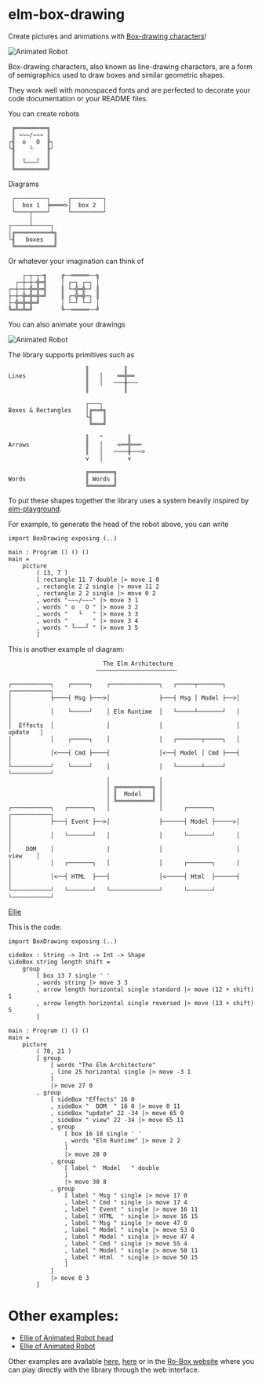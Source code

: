 # elm-box-drawing

Create pictures and animations with [Box-drawing characters](https://en.wikipedia.org/wiki/Box-drawing_character)!

![Animated Robot](https://lucamug.github.io/elm-box-drawing/images/robot-animation.gif)

Box-drawing characters, also known as line-drawing characters, are a form of semigraphics used to draw boxes and similar geometric shapes.

They work well with monospaced fonts and are perfected to decorate your code documentation or your README files.

You can create robots

     ╔═════════╗
     ║ ~~~/~~~ ║
    ┌╣  o   O  ╠┐
    └╣    └    ╠┘
     ║  _   _  ║
     ║  └───┘  ║
     ╚═════════╝

Diagrams

     ┌─────────┐     ┌─────────┐
     │  box 1  ╞════>│  box 2  │
     └────┬────┘     └─────────┘
          │
    ┌─────┴─────┐
    │╔══════════╧╗
    └╢   boxes   ║
     ╚═══════════╝

Or whatever your imagination can think of

        ┌─┬─┬─╗    ╔──═════──╗
      ┌─┼─┼─╬═╣    │ ┌─┐ ┌─┐ │
    ┌─┼─┼─╬═╬═╣    ║ └─╬═╬─┘ ║
    ├─┼─╬═╬═╬═╝    ║ ┌─╬═╬─┐ ║
    ├─╬═╬═╬═╝      │ └─┘ └─┘ │
    ╚═╩═╩═╝        ╚──═════──╝

You can also animate your drawings

![Animated Robot](https://lucamug.github.io/elm-box-drawing/images/blinking-small.gif)


The library supports primitives such as

                          ║          ║
    Lines                 ║   │    ══╬══
                          ║   │   ───╫───
                          ║          ║

                          ┌───┐
    Boxes & Rectangles    │╔══╧╗
                          └╢   ║
                           ╚═══╝

                          ║   ^       ║
    Arrows                ║   │    <══╬═══
                          ║   │   ────╫───>
                          v   │       v

                          ╔═══════╗
    Words                 ║ Words ║
                          ╚═══════╝


To put these shapes together the library uses a system heavily inspired by [elm-playground](https://package.elm-lang.org/packages/evancz/elm-playground/latest/).

For example, to generate the head of the robot above, you can write

    import BoxDrawing exposing (..)

    main : Program () () ()
    main =
        picture
            ( 13, 7 )
            [ rectangle 11 7 double |> move 1 0
            , rectangle 2 2 single |> move 11 2
            , rectangle 2 2 single |> move 0 2
            , words "~~~/~~~" |> move 3 1
            , words " o   O " |> move 3 2
            , words "   └   " |> move 3 3
            , words " _   _ " |> move 3 4
            , words " └───┘ " |> move 3 5
            ]


This is another example of diagram:

                               The Elm Architecture                               
                             ───────────────────────                              

    ┌───────────┐    ┌─────┐    ┌──────────────┐   ┌─────┬───────┐   ┌───────────┐
    │           ├────┤ Msg ├───>│              ├───┤ Msg │ Model ├──>│           │
    │           │    └─────┘    │ Elm Runtime  │   └─────┴───────┘   │           │
    │  Effects  │               │              │                     │  update   │
    │           │    ┌─────┐    │              │   ┌───────┬─────┐   │           │
    │           │<───┤ Cmd ├────┤              │<──┤ Model │ Cmd ├───┤           │
    └───────────┘    └─────┘    │              │   └───────┴─────┘   └───────────┘
                                │              │                                  
                                │ ╔══════════╗ │                                  
                                │ ║  Model   ║ │                                  
                                │ ╚══════════╝ │                                  
    ┌───────────┐   ┌───────┐   │              │      ┌───────┐      ┌───────────┐
    │           ├───┤ Event ├──>│              ├──────┤ Model ├─────>│           │
    │           │   └───────┘   │              │      └───────┘      │           │
    │    DOM    │               │              │                     │   view    │
    │           │   ┌───────┐   │              │      ┌───────┐      │           │
    │           │<──┤ HTML  ├───┤              │<─────┤ Html  ├──────┤           │
    └───────────┘   └───────┘   └──────────────┘      └───────┘      └───────────┘

[Ellie](https://ellie-app.com/9T8kXPWHf8Za1)

This is the code:

    import BoxDrawing exposing (..)

    sideBox : String -> Int -> Int -> Shape
    sideBox string length shift =
        group
            [ box 13 7 single ' '
            , words string |> move 3 3
            , arrow length horizontal single standard |> move (12 + shift) 1
            , arrow length horizontal single reversed |> move (13 + shift) 5
            ]

    main : Program () () ()
    main =
        picture
            ( 78, 21 )
            [ group
                [ words "The Elm Architecture"
                , line 25 horizontal single |> move -3 1
                ]
                |> move 27 0
            , group
                [ sideBox "Effects" 16 0
                , sideBox "  DOM  " 16 0 |> move 0 11
                , sideBox "update" 22 -34 |> move 65 0
                , sideBox " view" 22 -34 |> move 65 11
                , group
                    [ box 16 18 single ' '
                    , words "Elm Runtime" |> move 2 2
                    ]
                    |> move 28 0
                , group
                    [ label "  Model   " double
                    ]
                    |> move 30 8
                , group
                    [ label " Msg " single |> move 17 0
                    , label " Cmd " single |> move 17 4
                    , label " Event " single |> move 16 11
                    , label " HTML  " single |> move 16 15
                    , label " Msg " single |> move 47 0
                    , label " Model " single |> move 53 0
                    , label " Model " single |> move 47 4
                    , label " Cmd " single |> move 55 4
                    , label " Model " single |> move 50 11
                    , label " Html  " single |> move 50 15
                    ]
                ]
                |> move 0 3
            ]


# Other examples:

* [Ellie of Animated Robot head](https://ellie-app.com/9T8nz9XNT4Za1)
* [Ellie of Animated Robot](https://ellie-app.com/9T8p4zgj3QKa1)


Other examples are available [here](https://github.com/lucamug/elm-box-drawing/tree/master/examples), [here](https://github.com/lucamug/ro-box/tree/master/src/Examples) or in the [Ro-Box website](https://ro-box.netlify.app/) where you can play directly with the library through the web interface.

